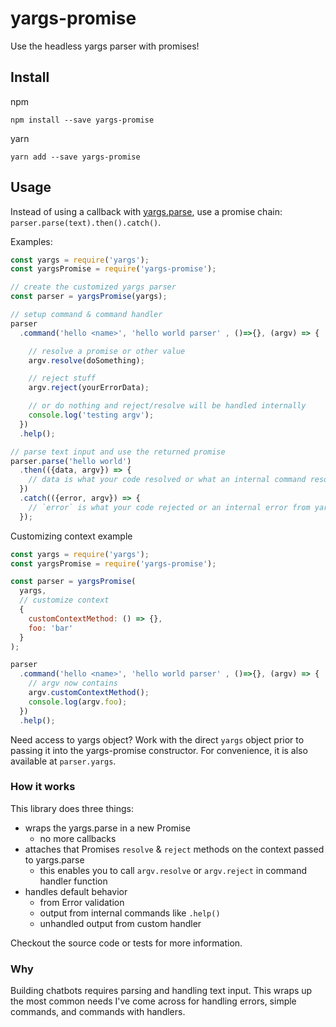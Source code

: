 # yargs-promise

Use the headless yargs parser with promises!

## Install

npm

```
npm install --save yargs-promise
```

yarn

```
yarn add --save yargs-promise
```

## Usage

Instead of using a callback with  [yargs.parse](http://yargs.js.org/docs/#methods-parseargs-context-parsecallback), use a promise chain: `parser.parse(text).then().catch()`.

Examples:

```js
const yargs = require('yargs');
const yargsPromise = require('yargs-promise');

// create the customized yargs parser
const parser = yargsPromise(yargs);

// setup command & command handler
parser
  .command('hello <name>', 'hello world parser' , ()=>{}, (argv) => {

    // resolve a promise or other value
    argv.resolve(doSomething);

    // reject stuff
    argv.reject(yourErrorData);

    // or do nothing and reject/resolve will be handled internally
    console.log('testing argv');
  })
  .help();

// parse text input and use the returned promise
parser.parse('hello world')
  .then(({data, argv}) => {
    // data is what your code resolved or what an internal command resolved
  })
  .catch(({error, argv}) => {
    // `error` is what your code rejected or an internal error from yargs
  });

```

Customizing context example

```js
const yargs = require('yargs');
const yargsPromise = require('yargs-promise');

const parser = yargsPromise(
  yargs,
  // customize context
  {
    customContextMethod: () => {},
    foo: 'bar'
  }
);

parser
  .command('hello <name>', 'hello world parser' , ()=>{}, (argv) => {
    // argv now contains
    argv.customContextMethod();
    console.log(argv.foo);
  })
  .help();
```

Need access to yargs object? Work with the direct `yargs` object prior to passing it into the yargs-promise constructor. For convenience, it is also available at `parser.yargs`. 

### How it works

This library does three things:

- wraps the yargs.parse in a new Promise
  - no more callbacks
- attaches that Promises `resolve` & `reject` methods on the context passed to yargs.parse
  - this enables you to call `argv.resolve` or `argv.reject` in command handler function
- handles default behavior
  - from Error validation
  - output from internal commands like `.help()`
  - unhandled output from custom handler

Checkout the source code or tests for more information.

### Why

Building chatbots requires parsing and handling text input. This wraps up the most common needs I've come across for handling errors, simple commands, and commands with handlers.
